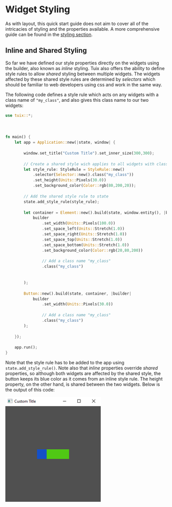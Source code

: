 # Widget Styling

As with layout, this quick start guide does not aim to cover all of the intricacies of styling and the properties available. A more comprehensive guide can be found in the [styling section]().

## Inline and Shared Styling

So far we have defined our style properties directly on the widgets using the builder, also known as *inline* styling. Tuix also offers the ability to define style rules to allow *shared* styling between multiple widgets. The widgets affected by these shared style rules are determined by *selectors* which should be familiar to web developers using css and work in the same way.

The following code defines a style rule which acts on any widgets with a class name of `"my_class"`, and also gives this class name to our two widgets:

```rs
use tuix::*;



fn main() {
    let app = Application::new(|state, window| {
        
        window.set_title("Custom Title").set_inner_size(300,300);

        // Create a shared style wich applies to all widgets with class name "my_class"
        let style_rule: StyleRule = StyleRule::new()
            .selector(Selector::new().class("my_class"))
            .set_height(Units::Pixels(30.0))
            .set_background_color(Color::rgb(80,200,20));

        // Add the shared style rule to state
        state.add_style_rule(style_rule);

        let container = Element::new().build(state, window.entity(), |builder| 
            builder
                .set_width(Units::Pixels(100.0))
                .set_space_left(Units::Stretch(1.0))
                .set_space_right(Units::Stretch(1.0))
                .set_space_top(Units::Stretch(1.0))
                .set_space_bottom(Units::Stretch(1.0))
                .set_background_color(Color::rgb(20,80,200))

                // Add a class name "my_class"
                .class("my_class")


        );

        Button::new().build(state, container, |builder| 
            builder
                .set_width(Units::Pixels(30.0))

                // Add a class name "my_class"
                .class("my_class")
        );

    });

    app.run();
}
```

Note that the style rule has to be added to the app using `state.add_style_rule()`. Note also that *inline* properties override *shared* properties, so although both widgets are affected by the shared style, the button keeps its blue color as it comes from an inline style rule. The height property, on the other hand, is shared between the two widgets. Below is the output of this code:

![widget_styling_01](images/widget_styling_01.png)
